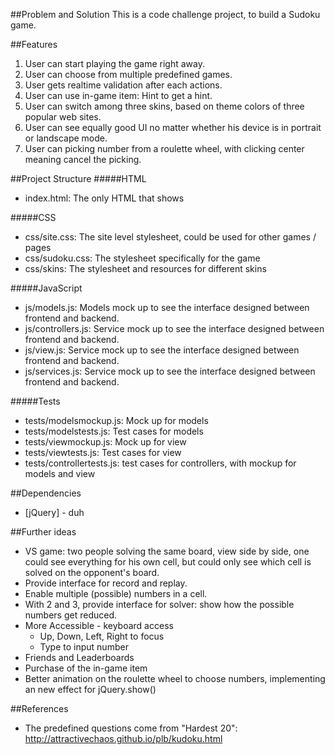 ##Problem and Solution
This is a code challenge project, to build a Sudoku game.

##Features
<ol>
  <li>User can start playing the game right away.
  <li>User can choose from multiple predefined games.
  <li>User gets realtime validation after each actions.
  <li>User can use in-game item: Hint to get a hint.
  <li>User can switch among three skins, based on theme colors of three popular web sites.
  <li>User can see equally good UI no matter whether his device is in portrait or landscape mode.
  <li>User can picking number from a roulette wheel, with clicking center meaning cancel the picking.
</ol>

##Project Structure
#####HTML
* index.html: The only HTML that shows

#####CSS
* css/site.css: The site level stylesheet, could be used for other games / pages
* css/sudoku.css: The stylesheet specifically for the game
* css/skins: The stylesheet and resources for different skins

#####JavaScript
* js/models.js: Models mock up to see the interface designed between frontend and backend.
* js/controllers.js: Service mock up to see the interface designed between frontend and backend.
* js/view.js: Service mock up to see the interface designed between frontend and backend.
* js/services.js: Service mock up to see the interface designed between frontend and backend.

#####Tests
* tests/modelsmockup.js: Mock up for models
* tests/modelstests.js: Test cases for models
* tests/viewmockup.js: Mock up for view
* tests/viewtests.js: Test cases for view
* tests/controllertests.js: test cases for controllers, with mockup for models and view

##Dependencies
* [jQuery] - duh

##Further ideas
* VS game: two people solving the same board, view side by side, one could see everything for his own cell, but could only see which cell is solved on the opponent's board.
* Provide interface for record and replay.
* Enable multiple (possible) numbers in a cell.
* With 2 and 3, provide interface for solver: show how the possible numbers get reduced.
* More Accessible - keyboard access
  * Up, Down, Left, Right to focus
  * Type to input number
* Friends and Leaderboards
* Purchase of the in-game item
* Better animation on the roulette wheel to choose numbers, implementing an new effect for jQuery.show()

##References
* The predefined questions come from "Hardest 20": http://attractivechaos.github.io/plb/kudoku.html
